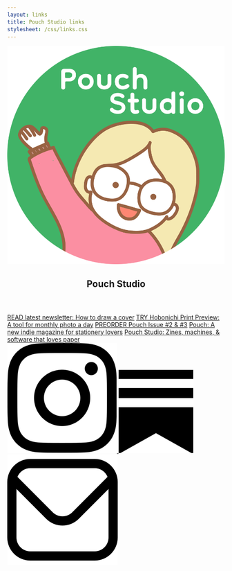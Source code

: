 ```yaml
---
layout: links
title: Pouch Studio links
stylesheet: /css/links.css
---
```


<div class="links">

<header>
  <img src="/images/logo-for-screen.png" id="link-logo">
  <h2>Pouch Studio</h2>

</header>

<div class="list">
  <a href="https://open.substack.com/pub/vrklovespaper/p/how-to-draw-a-cover-an-essay-against" target="_blank">READ latest newsletter: How to draw a cover</a>
  <a href="https://www.journalhelper.com/hobonichi" target="_blank">TRY Hobonichi Print Preview: A tool for monthly photo a day</a>
  <a href="https://shop.pouchmagazine.com/b/preorder-pouch-2-and-3" target="_blank">PREORDER Pouch Issue #2 &amp; #3</a>
  <a href="http://pouchmagazine.com/" target="_blank">Pouch: A new indie magazine for stationery lovers</a>
  <a href="https://pouch.studio/" target="_blank">Pouch Studio: Zines, machines, & software that loves paper</a>
</div>

<div class="social-icons">
  <a href="https://www.instagram.com/pouch.studio" target="_blank">
    <img src="/images/instagram-icon.png" class="instagram" />
  </a>
  <a href="https://vrklovespaper.substack.com/" target="_blank">
    <img src="/images/substack.png" class="newsletter" />
  </a>
  <a href="mailto:victoriakirst@gmail.com" target="_blank">
    <img src="/images/email.png" class="email" />
  </a>
</div>

</div>
